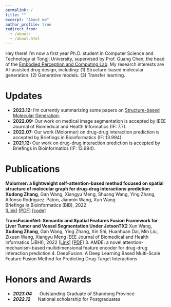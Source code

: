 ```yaml
---
permalink: /
title: ""
excerpt: "About me"
author_profile: true
redirect_from: 
  - /about/
  - /about.html
---
```


Hey there! I’m now a first year Ph.D. student in Computer Science and Technology at Tongji University, supervised by Prof. Guang Chen, the head of the [Embodied Perception and Computing Lab](https://ispc-group.github.io/). My research interests are AI-assisted drug design, including: (1) Structure-based molecular generation. (2) Generative models. (3) Transfer learning.

Updates
======
* **2023.12:** I’m currently summarizing some papers on [Structure-based Molecular Generation](https://github.com/IsXudongZhang/Papers-for-structure-based-molecular-generation).
* **2022.09:** Our work on medical image segmentation is accepted by IEEE Journal of Biomedical and Health Informatics (IF: 7.7).
* **2022.07:** Our work (Molormer) on drug-drug interaction prediction is accepted by Briefings in Bioinformatics (IF: 13.994).
* **2021.12:** Our work on drug-drug interaction prediction is accepted by Briefings in Bioinformatics (IF: 13.994).



Publications
======
**Molormer: a lightweight self-attention-based method focused on spatial structure of molecular graph for drug-drug interactions prediction**  
**Xudong Zhang**, Gan Wang, Xiangyu Meng, Shuang Wang, Ying Zhang, Alfonso Rodriguez-Paton, Jianmin Wang, Xun Wang  
Briefings in Bioinformatics (BIB), 2022  
[[Link]](https://doi.org/10.1093/bib/bbac296) [[PDF]](files/molormer.pdf) [[code]](https://github.com/IsXudongZhang/Molormer)  

**TransFusionNet: Semantic and Spatial Features Fusion Framework for Liver Tumor and Vessel Segmentation Under JetsonTX2**
Xun Wang, **Xudong Zhang**, Gan Wang, Ying Zhang, Xin Shi, Huanhuan Dai, Min Liu, Zixuan Wang, Xiangyu Meng
IEEE Journal of Biomedical and Health Informatics (JBHI), 2022
[[Link]](https://ieeexplore.ieee.org/document/9893911) [[PDF]](files/jbhi.pdf)
3. AMDE: a novel attention-mechanism-based multidimensional feature encoder for drug-drug interaction prediction
4. DeepFusion: A Deep Learning Based Multi-Scale Feature Fusion Method for Predicting Drug-Target Interactions

Honors and Awards
======
* **_2023.04_** &nbsp;&nbsp;&nbsp;&nbsp; Outstanding Graduate of Shandong Province 
* **_2022.12_** &nbsp;&nbsp;&nbsp;&nbsp; National scholarship for Postgraduates
